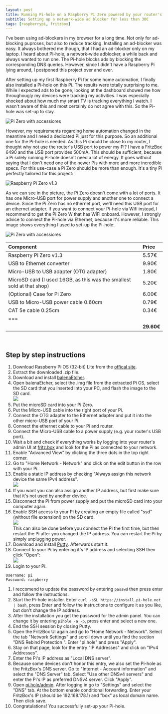 ```yaml
---
layout: post
title: Running Pi-hole on a Raspberry Pi Zero powered by your router's USB port
subtitle: Setting up a network-wide ad blocker for less than 30€
tags: [raspberrypi, fritzbox]
---
```


I've been using ad-blockers in my browser for a long time. Not only for ad-blocking puproses, but also to reduce tracking. Installing an ad-blocker was easy. It always bothered me though, that I had an ad-blocker only on my laptop. I heard about Pi-hole, a network-wide adblocker, a while back and always wanted to run one. The Pi-hole blocks ads by blocking the corresponding DNS queries. However, since I didn't have a Raspberry Pi lying around, I postponed this project over and over.

After setting up my first Raspberry Pi for some home automation, I finally also installed a Pi-hole on this Pi. The results were totally surprising to me. While I expected ads to be gone, looking at the dashboard showed me how throughougly my devices were tracking my activities. I was especially shocked about how much my smart TV is tracking everything I watch. I wasn't aware of this and most certainly do not agree with this. So the Pi-hole was set-up to stay.

![Pi Zero with accessiores](/assets/img/post-pihole/pi-hole-dashboard.jpg)

However, my requirements regarding home automation changed in the meantime and I need a dedicated Pi just for this purpose. So an additional one for the Pi-hole is needed. As this Pi should be close to my router, I thought why not use the router's USB port to power my Pi? I have a FritzBox 6490 and the USB port provides 500mA. This should be sufficient, because a Pi solely running Pi-hole doesn't need a lot of energy. It goes without saying that I don't need one of the newer Pis with more and more incredible specs. For this use-case a Pi Zero should be more than enough. It's a tiny Pi perfectly tailored for this project:

![Raspberry Pi Zero v1.3](/assets/img/post-pihole/pi-zero.jpg)

As we can see in the picture, the Pi Zero doesn't come with a lot of ports. It has one Micro-USB port for power supply and another one to connect a device. Since the Pi Zero has no ethernet port, we'll need this USB port for an ethernet adapter. If you want to connect your Pi-hole via Wifi instead, I recommend to get the Pi Zero W that has WiFi onboard. However, I strongly advice to connect the Pi-hole via Ethernet, because it's more reliable. This image shows everything I used to set-up the Pi-hole:

![Pi Zero with accessiores](/assets/img/post-pihole/equipment.jpg)

| Component | Price |
| :-------- | :---- |
| Raspberry Pi Zero v1.3 | 5.57€ |
| USB to Ethernet converter | 9.90€ |
| Micro-USB to USB adapter (OTG adapter) | 1.80€ |
| MicroSD card (I used 16GB, as this was the smallest sold at that shop) | 5.20€ |
| (Optional) Case for Pi Zero | 6.00€ |
| USB to Micro-USB power cable 0.60cm | 0.79€ |
| CAT 5e cable 0.25cm | 0.34€ |
|===
| | **29.60€** |

<br/>

## Step by step instructions
1. Download Raspberry Pi OS (32-bit) Lite from the [offical site](https://www.raspberrypi.org/downloads/raspberry-pi-os/).
1. Extract the downloaded .zip file.
1. Download and install [balenaEtcher](https://www.balena.io/etcher/).
1. Open balenaEtcher, select the .img file from the extracted Pi OS, select the SD card that you inserted into your PC, and flash the image to the SD card.  
![](/assets/img/post-pihole/flash-image.jpg)
1. Put the microSD card into your Pi Zero.
1. Put the Micro-USB cable into the right port of your Pi.
1. Connect the OTG adapter to the Ethernet adapter and put it into the other micro-USB port of your Pi.
1. Connect the ethernet cable to your Pi and router.
1. Connect the Micro-USB cable to a power supply (e.g. your router's USB port).
1. Wait a bit and check if everything works by logging into your router's admin UI at [fritz.box](http://fritz.box/) and look for the Pi as connected to your network.
1. Enable "Advanced View" by clicking the three dots in the top right corner.
1. Go to "Home Network - Network" and click on the edit button in the row with your Pi.
1. Enable a static IP address by checking "Always assign this network device the same IPv4 address".  
![](/assets/img/post-pihole/assign-static-ip.jpg)
1. If you want you can also assign another IP address, but first make sure that it's not used by another device.
1. Disconnect the Pi from power supply and put the microSD card into your computer again.
1. Enable SSH access to your Pi by creating an empty file called "ssd" (without file extension!) on the SD card.  
![](/assets/img/post-pihole/enable-ssh.jpg)  
This can also be done before you connect the Pi the first time, but then restart the Pi after you changed the IP address. You can restart the Pi by simply unplugging power.
1. Download and install [Putty](https://www.putty.org/). Afterwards start it.
1. Connect to your Pi by entering it's IP address and selecting SSH then click "Open":  
![](/assets/img/post-pihole/ssh-connect.jpg)
1. Login to your Pi.  
~~~
Username: pi
Password: raspberry
~~~  
1. I reccomend to update the password by entering `passwd` then press enter and follow the instructions.
1. Start the Pi-hole installer. Enter `curl -sSL https://install.pi-hole.net | bash`, press Enter and follow the instructions to configure it as you like, but don't change the IP address.
1. After the installation you get the password for the admin panel. You can change it by entering `pihole -a -p`, press enter and select a new one.
1. End the SSH session by closing Putty.
1. Open the FritzBox UI again and go to "Home Network - Network". Select the tab "Network Settings" and scroll down until you find the section "DNS Rebind Protection
". Enter "pi.hole" and press "Apply".
1. Stay on that page, look for the entry "IP Addresses" and click on "IPv4 Addresses".
1. Enter the Pi's IP address as "Local DNS server".
1. Because some devices don't honor this entry, we also set the Pi-hole as the FritzBox's DNS server. Go to "Internet - Account information" and select the "DNS Server" tab. Select "Use other DNSv4 servers" and enter the Pi's IP as preferred DNSv4 server. Click "Apply".
1. Open [pi.hole/admin](http://pi.hole/admin/). After logging in go to "Settings" and select the "DNS" tab. At the bottom enable conditional forwarding. Enter your FritzBox's IP (should be 192.168.178.1) and "box" as local domain name. Then click save.
1. Congratulations! You successfully set-up your Pi-hole.
